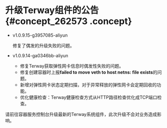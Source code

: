 # 升级Terway组件的公告 {#concept_262573 .concept}

-   v1.0.9.15-g3957085-aliyun

    修复了偶发的升级失败的问题。

-   v1.0.9.14-ga0346bb-aliyun
    -   修复Terway获取弹性网卡信息时偶发性失败的问题。
    -   修复创建容器时上报**failed to move veth to host netns: file exists**的问题。
    -   新增对弹性网卡状态定期扫描，对于异常释放的弹性网卡会定期回收的功能。
    -   优化健康检查：Terway健康检查方式从HTTP路径检查优化成TCP端口检查。

请前往容器服务控制台升级最新的Terway系统组件，此次升级不会对业务造成影响。

